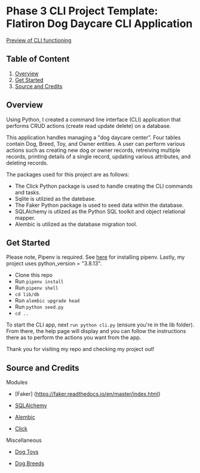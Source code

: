 # Phase 3 CLI Project Template: Flatiron Dog Daycare CLI Application


[Preview of CLI functioning]()<!-- need a .gif pushed to current github repo-->


## Table of Content

1. [Overview](#overview)
2. [Get Started](#get-started)
3. [Source and Credits](#source-and-credits)


## Overview

Using Python, I created a command line interface (CLI) application that performs CRUD actions (create read update delete) on a database. 

This application handles managing a "dog daycare center". Four tables contain Dog, Breed, Toy, and Owner entities. A user can perform various actions such as creating new dog or owner records, retreiving multiple records, printing details of a single record, updating various attributes, and deleting records. 

The packages used for this project are as follows:
- The Click Python package is used to handle creating the CLI commands and tasks.
- Sqlite is utilzied as the datebase.
- The Faker Python package is used to seed data within the database.
- SQLAlchemy is utlized as the Python SQL toolkit and object relational mapper. 
- Alembic is utilized as the database migration tool.


## Get Started

Please note, Pipenv is required. See [here](https://pipenv.pypa.io/en/latest/installation/) for installing pipenv. Lastly, my project uses python_version = "3.8.13".

- Clone this repo
- Run `pipenv install`
- Run `pipenv shell`
- `cd lib/db`
- Run `alembic upgrade head`
- Run `python seed.py`
- `cd ..` 

To start the CLI app, next `run python cli.py` (ensure you're in the lib folder). From there, the help page will display and you can follow the instructions there as to perform the actions you want from the app.

Thank you for visiting my repo and checking my project out!

## Source and Credits

Modules
- [Faker] (https://faker.readthedocs.io/en/master/index.html)

- [SQLAlchemy](https://www.sqlalchemy.org/)

- [Alembic](https://alembic.sqlalchemy.org/en/latest/)

- [Click](https://click.palletsprojects.com/en/8.1.x/)

Miscellaneous
- [Dog Toys](https://www.thesprucepets.com/best-dog-toys-4151137)

- [Dog Breeds](https://github.com/dariusk/corpora/blob/master/data/animals/dogs.json)

